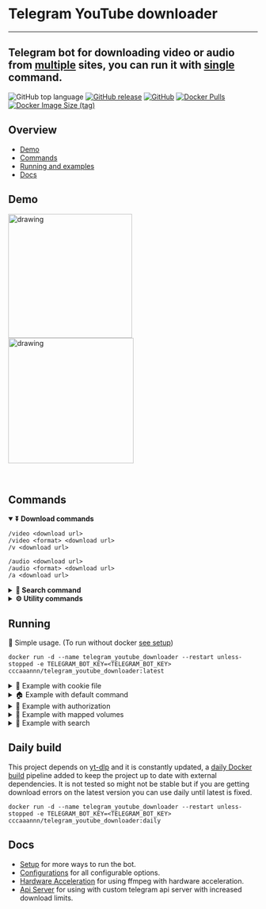 # Telegram YouTube downloader
---
## Telegram bot for downloading video or audio from [multiple](https://github.com/yt-dlp/yt-dlp/blob/master/supportedsites.md) sites, you can run it with [single](#running) command.

![GitHub top language](https://img.shields.io/github/languages/top/cccaaannn/telegram_youtube_downloader?color=blue&style=for-the-badge) [![GitHub release](https://img.shields.io/github/v/release/cccaaannn/telegram_youtube_downloader?color=blueviolet&style=for-the-badge)](https://github.com/cccaaannn/telegram_youtube_downloader/releases?style=flat-square) [![GitHub](https://img.shields.io/github/license/cccaaannn/telegram_youtube_downloader?color=brightgreen&style=for-the-badge)](https://github.com/cccaaannn/telegram_youtube_downloader/blob/master/LICENSE) [![Docker Pulls](https://img.shields.io/docker/pulls/cccaaannn/telegram_youtube_downloader?color=blue&style=for-the-badge)](https://hub.docker.com/r/cccaaannn/telegram_youtube_downloader) [![Docker Image Size (tag)](https://img.shields.io/docker/image-size/cccaaannn/telegram_youtube_downloader/latest?color=teal&style=for-the-badge)](https://hub.docker.com/r/cccaaannn/telegram_youtube_downloader)

## Overview
- [Demo](#demo)
- [Commands](#commands)
- [Running and examples](#running)
- [Docs](#docs)

## Demo
<img src="https://github.com/cccaaannn/readme_media/blob/master/media/telegram_youtube_downloader/gifs/example_download_audio.gif?raw=true" alt="drawing" width="250"/> <img src="https://github.com/cccaaannn/readme_media/blob/master/media/telegram_youtube_downloader/gifs/example_download_menu.gif?raw=true" alt="drawing" width="253"/>

<br/>

## Commands

<details open>
<summary><strong>⏬ Download commands</strong></summary>

```shell
/video <download url>
/video <format> <download url>
/v <download url>
```

```shell
/audio <download url>
/audio <format> <download url>
/a <download url>
```
</details>

<details>
<summary><strong>🔎 Search command</strong></summary>

Performs a YouTube search to download. [Also see setup/search](https://github.com/cccaaannn/telegram_youtube_downloader/blob/master/docs/SETUP.md#search-command)

```shell
/search <query>
/s <query>
```
</details>

<details>
<summary><strong>⚙️ Utility commands</strong></summary>

[See configurations](https://github.com/cccaaannn/telegram_youtube_downloader/blob/master/docs/CONFIGURATIONS.md) for command configurations.

```shell
/formats
/sites
/help
/about
```
</details>

## Running

🚀 Simple usage. (To run without docker [see setup](https://github.com/cccaaannn/telegram_youtube_downloader/blob/master/docs/SETUP.md))
```shell
docker run -d --name telegram_youtube_downloader --restart unless-stopped -e TELEGRAM_BOT_KEY=<TELEGRAM_BOT_KEY> cccaaannn/telegram_youtube_downloader:latest
```

<details>
<summary>🍪 Example with cookie file</summary>

You can use a [cookie file](https://github.com/yt-dlp/yt-dlp/wiki/Extractors#exporting-youtube-cookies) to download without getting blocked.

```shell
docker run -d --name telegram_youtube_downloader --restart unless-stopped \
-e TELEGRAM_BOT_KEY=<TELEGRAM_BOT_KEY> \
-e youtube_downloader_options__audio_options__cookiefile=/telegram_youtube_downloader/cookies/cookies.txt \
-e youtube_downloader_options__video_options__cookiefile=/telegram_youtube_downloader/cookies/cookies.txt \
-v <YOUR_COOKIES_PATH>/cookies:/telegram_youtube_downloader/cookies \
cccaaannn/telegram_youtube_downloader:latest
```
</details>

<details>
<summary>🏠 Example with default command</summary>

You can set a [default command](https://github.com/cccaaannn/telegram_youtube_downloader/blob/master/docs/CONFIGURATIONS.md#default_command) to run a download command on bare messages.

```shell
docker run -d --name telegram_youtube_downloader --restart unless-stopped \
-e TELEGRAM_BOT_KEY=<TELEGRAM_BOT_KEY> \
-e telegram_bot_options__default_command=video \
cccaaannn/telegram_youtube_downloader:latest
```
</details>

<details>
<summary>🔑 Example with authorization</summary>

You can set authorization rules per user [see authorization config](https://github.com/cccaaannn/telegram_youtube_downloader/blob/master/docs/CONFIGURATIONS.md#authorization_options).
If you have many users you can map the configs directory to a local directory and edit the config file.

```shell
docker run -d --name telegram_youtube_downloader --restart unless-stopped \
-e TELEGRAM_BOT_KEY=<TELEGRAM_BOT_KEY> \
-e telegram_bot_options__authorization_options__mode=ALLOW_SELECTED \
-e telegram_bot_options__authorization_options__users__0__claims=all \
-e telegram_bot_options__authorization_options__users__0__id=<TELEGRAM_USER_ID_1> \
-e telegram_bot_options__authorization_options__users__1__claims=audio,help \
-e telegram_bot_options__authorization_options__users__1__id=<TELEGRAM_USER_ID_2> \
cccaaannn/telegram_youtube_downloader:latest
```
</details>

<details>
<summary>💾 Example with mapped volumes</summary>

1. You can map logs to a local directory. [See logger options](https://github.com/cccaaannn/telegram_youtube_downloader/blob/master/docs/CONFIGURATIONS.md#logger_options).
2. You can also map the configs directory to a local directory if you have too many custom configurations.

```shell
docker run -d --name telegram_youtube_downloader --restart unless-stopped \
-e TELEGRAM_BOT_KEY=<TELEGRAM_BOT_KEY> \
-v <YOUR_LOGS_PATH>/logs:/telegram_youtube_downloader/logs \
-v <YOUR_CONFIGS_PATH>/configs:/telegram_youtube_downloader/telegram_youtube_downloader/configs \
cccaaannn/telegram_youtube_downloader:latest
```
</details>

<details>
<summary>🔎 Example with search</summary>

You can use search command to search videos on YouTube. [See search feature](https://github.com/cccaaannn/telegram_youtube_downloader/blob/master/docs/SETUP.md#search-command).

```shell
docker run -d --name telegram_youtube_downloader --restart unless-stopped \
-e TELEGRAM_BOT_KEY=<TELEGRAM_BOT_KEY> \
-e YOUTUBE_API_KEY=<YOUTUBE_API_KEY> \
cccaaannn/telegram_youtube_downloader:latest
```
</details>

## Daily build
This project depends on [yt-dlp](https://github.com/yt-dlp/yt-dlp) and it is constantly updated, a [daily Docker build](https://hub.docker.com/r/cccaaannn/telegram_youtube_downloader/tags) pipeline added to keep the project up to date with external dependencies. It is not tested so might not be stable but if you are getting download errors on the latest version you can use daily until latest is fixed.
```shell
docker run -d --name telegram_youtube_downloader --restart unless-stopped -e TELEGRAM_BOT_KEY=<TELEGRAM_BOT_KEY> cccaaannn/telegram_youtube_downloader:daily
```

## Docs
- [Setup](https://github.com/cccaaannn/telegram_youtube_downloader/blob/master/docs/SETUP.md) for more ways to run the bot.
- [Configurations](https://github.com/cccaaannn/telegram_youtube_downloader/blob/master/docs/CONFIGURATIONS.md) for all configurable options.
- [Hardware Acceleration](https://github.com/cccaaannn/telegram_youtube_downloader/blob/master/docs/HARDWARE_ACCELERATION.md) for using ffmpeg with hardware acceleration.
- [Api Server](https://github.com/cccaaannn/telegram_youtube_downloader/blob/master/docs/API_SERVER.md) for using with custom telegram api server with increased download limits.

